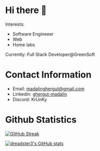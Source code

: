 # Hi there 👋
Interests:
- Software Engineeer
- Web
- Home labs

Currently: Full Stack Developer@GreenSoft

# Contact Information
- Email: madalinghergut@gmail.com
- Linkedin: [ghergut-madalin](https://www.linkedin.com/in/ghergut-madalin)
- Discord: KrUnKy

# Github Statistics
[![GitHub Streak](https://streak-stats.demolab.com?user=Ghergutftw&theme=catppuccin-mocha)](https://git.io/streak-stats)

[![dreadster3's GitHub stats](https://github-readme-stats.vercel.app/api?username=Ghergutftw&show_icons=true&theme=catppuccin_mocha)](https://github.com/anuraghazra/github-readme-stats)
